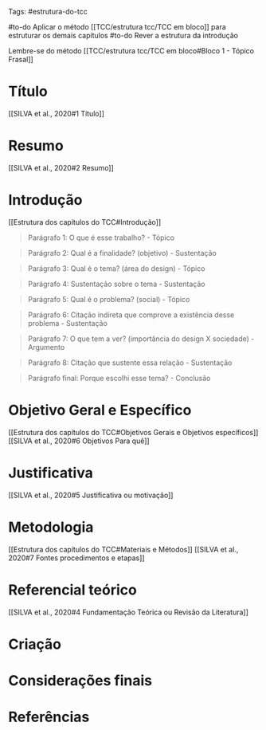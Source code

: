 Tags: #estrutura-do-tcc 

#to-do Aplicar o método [[TCC/estrutura tcc/TCC em bloco]] para estruturar os demais capítulos
#to-do Rever a estrutura da introdução

Lembre-se do método 
[[TCC/estrutura tcc/TCC em bloco#Bloco 1 - Tópico Frasal]]

# Título
[[SILVA et al., 2020#1 Título]]

# Resumo
[[SILVA et al., 2020#2 Resumo]]

# Introdução
[[Estrutura dos capítulos do TCC#Introdução]]

> Parágrafo 1: O que é esse trabalho?  - Tópico

> Parágrafo 2: Qual é a finalidade? (objetivo) - Sustentação

> Parágrafo 3: Qual é o tema? (área do design) - Tópico

> Parágrafo 4: Sustentação sobre o tema - Sustentação

> Parágrafo 5: Qual é o problema? (social) - Tópico

> Parágrafo 6: Citação indireta que comprove a existência desse problema - Sustentação

> Parágrafo 7: O que tem a ver? (importância do design X sociedade) - Argumento

> Parágrafo 8: Citação que sustente essa relação - Sustentação

> Parágrafo final: Porque escolhi esse tema? - Conclusão


# Objetivo Geral e Específico  
[[Estrutura dos capítulos do TCC#Objetivos Gerais e Objetivos específicos]]
[[SILVA et al., 2020#6 Objetivos Para quê]]

# Justificativa  
[[SILVA et al., 2020#5 Justificativa ou motivação]]

# Metodologia
[[Estrutura dos capítulos do TCC#Materiais e Métodos]]
[[SILVA et al., 2020#7 Fontes procedimentos e etapas]]

# Referencial teórico
[[SILVA et al., 2020#4 Fundamentação Teórica ou Revisão da Literatura]]

# Criação

# Considerações finais

# Referências